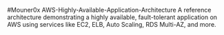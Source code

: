 #Mouner0x AWS-Highly-Available-Application-Architecture
A reference architecture demonstrating a highly available, fault-tolerant application on AWS using services like EC2, ELB, Auto Scaling, RDS Multi-AZ, and more.
